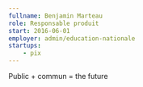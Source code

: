 ```yaml
---
fullname: Benjamin Marteau
role: Responsable produit
start: 2016-06-01
employer: admin/education-nationale
startups:
    - pix
---
```


Public + commun = the future
